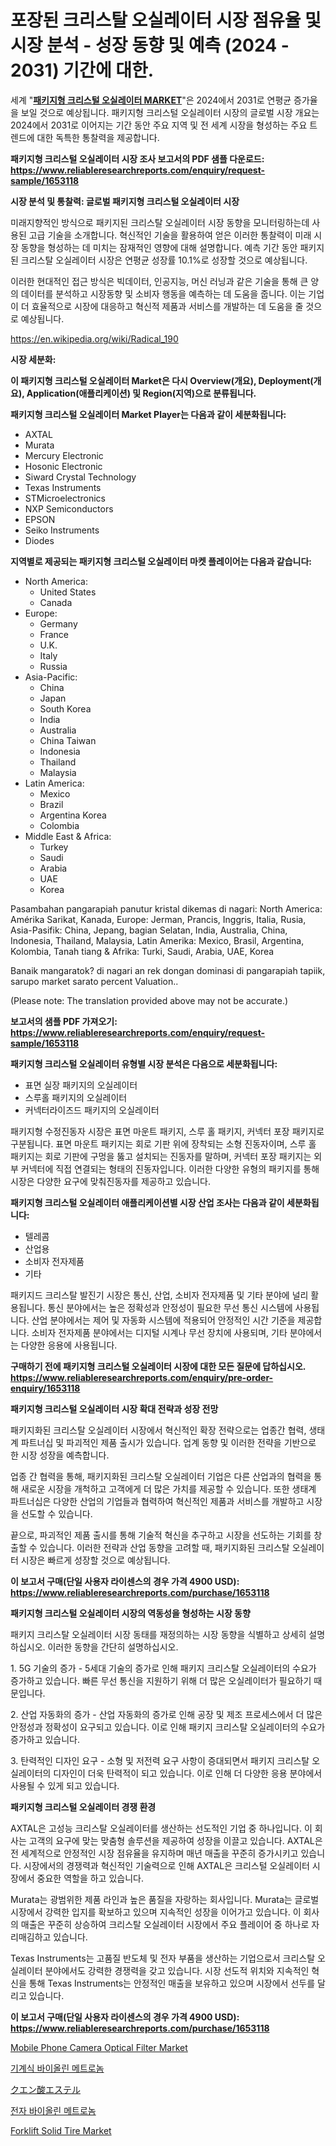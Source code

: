 <p><h1>포장된 크리스탈 오실레이터 시장 점유율 및 시장 분석 - 성장 동향 및 예측 (2024 - 2031) 기간에 대한.</h1></p><p>세계 "<strong><a href="https://www.reliableresearchreports.com/packaged-crystal-oscillators-r1653118">패키지형 크리스털 오실레이터 MARKET</a></strong>"은 2024에서 2031로 연평균 증가율을 보일 것으로 예상됩니다. 패키지형 크리스털 오실레이터 시장의 글로벌 시장 개요는 2024에서 2031로 이어지는 기간 동안 주요 지역 및 전 세계 시장을 형성하는 주요 트렌드에 대한 독특한 통찰력을 제공합니다.</p>
<p><strong>패키지형 크리스털 오실레이터 시장 조사 보고서의 PDF 샘플 다운로드: <a href="https://www.reliableresearchreports.com/enquiry/request-sample/1653118">https://www.reliableresearchreports.com/enquiry/request-sample/1653118</a></strong></p>
<p><strong>시장 분석 및 통찰력: 글로벌 패키지형 크리스털 오실레이터 시장</strong></p>
<p><p>미래지향적인 방식으로 패키지된 크리스탈 오실레이터 시장 동향을 모니터링하는데 사용된 고급 기술을 소개합니다. 혁신적인 기술을 활용하여 얻은 이러한 통찰력이 미래 시장 동향을 형성하는 데 미치는 잠재적인 영향에 대해 설명합니다. 예측 기간 동안 패키지된 크리스탈 오실레이터 시장은 연평균 성장률 10.1%로 성장할 것으로 예상됩니다. </p><p>이러한 현대적인 접근 방식은 빅데이터, 인공지능, 머신 러닝과 같은 기술을 통해 큰 양의 데이터를 분석하고 시장동향 및 소비자 행동을 예측하는 데 도움을 줍니다. 이는 기업이 더 효율적으로 시장에 대응하고 혁신적 제품과 서비스를 개발하는 데 도움을 줄 것으로 예상됩니다.</p></p>
<p><a href="%7CAUTHORITHY_DOMAIN_URL%7C">https://en.wikipedia.org/wiki/Radical_190</a></p>
<p><strong>시장 세분화:</strong></p>
<p><strong>이 패키지형 크리스털 오실레이터 Market은 다시 Overview(개요), Deployment(개요), Application(애플리케이션) 및 Region(지역)으로 분류됩니다.</strong></p>
<p><strong>패키지형 크리스털 오실레이터 Market Player는 다음과 같이 세분화됩니다:</strong></p>
<p><ul><li>AXTAL</li><li>Murata</li><li>Mercury Electronic</li><li>Hosonic Electronic</li><li>Siward Crystal Technology</li><li>Texas Instruments</li><li>STMicroelectronics</li><li>NXP Semiconductors</li><li>EPSON</li><li>Seiko Instruments</li><li>Diodes</li></ul></p>
<p><strong>지역별로 제공되는 패키지형 크리스털 오실레이터 마켓 플레이어는 다음과 같습니다:</strong></p>
<p><ul>
    <li>
        North America:
        <ul>
            <li>United States</li>
            <li>Canada</li>
        </ul>
    </li>
    <li>
        Europe:
        <ul>
            <li>Germany</li>
            <li>France</li>
            <li>U.K.</li>
            <li>Italy</li>
            <li>Russia</li>
        </ul>
    </li>
    <li>
        Asia-Pacific:
        <ul>
            <li>China</li>
            <li>Japan</li>
            <li>South Korea</li>
            <li>India</li>
            <li>Australia</li>
            <li>China Taiwan</li>
            <li>Indonesia</li>
            <li>Thailand</li>
            <li>Malaysia</li>
        </ul>
    </li>
    <li>
        Latin America:
        <ul>
            <li>Mexico</li>
            <li>Brazil</li>
            <li>Argentina Korea</li>
            <li>Colombia</li>
        </ul>
    </li>
    <li>
        Middle East & Africa:
        <ul>
            <li>Turkey</li>
            <li>Saudi</li>
            <li>Arabia</li>
            <li>UAE</li>
            <li>Korea</li>
        </ul>
    </li>
    </ul></p>
<p><p>Pasambahan pangarapiah panutur kristal dikemas di nagari: North America: Amérika Sarikat, Kanada, Europe: Jerman, Prancis, Inggris, Italia, Rusia, Asia-Pasifik: China, Jepang, bagian Selatan, India, Australia, China, Indonesia, Thailand, Malaysia, Latin Amerika: Mexico, Brasil, Argentina, Kolombia, Tanah tiang & Afrika: Turki, Saudi, Arabia, UAE, Korea</p><p>Banaik mangaratok? di nagari an rek dongan dominasi di pangarapiah tapiik, sarupo market sarato percent Valuation..</p><p>(Please note: The translation provided above may not be accurate.)</p></p>
<p><strong>보고서의 샘플 PDF 가져오기: <a href="https://www.reliableresearchreports.com/enquiry/request-sample/1653118">https://www.reliableresearchreports.com/enquiry/request-sample/1653118</a></strong></p>
<p><strong>패키지형 크리스털 오실레이터 유형별 시장 분석은 다음으로 세분화됩니다:</strong></p>
<p><ul><li>표면 실장 패키지의 오실레이터</li><li>스루홀 패키지의 오실레이터</li><li>커넥터라이즈드 패키지의 오실레이터</li></ul></p>
<p><p>패키지형 수정진동자 시장은 표면 마운트 패키지, 스루 홀 패키지, 커넥터 포장 패키지로 구분됩니다. 표면 마운트 패키지는 회로 기판 위에 장착되는 소형 진동자이며, 스루 홀 패키지는 회로 기판에 구멍을 뚫고 설치되는 진동자를 말하며, 커넥터 포장 패키지는 외부 커넥터에 직접 연결되는 형태의 진동자입니다. 이러한 다양한 유형의 패키지를 통해 시장은 다양한 요구에 맞춰진동자를 제공하고 있습니다.</p></p>
<p><strong>패키지형 크리스털 오실레이터 애플리케이션별 시장 산업 조사는 다음과 같이 세분화됩니다:</strong></p>
<p><ul><li>텔레콤</li><li>산업용</li><li>소비자 전자제품</li><li>기타</li></ul></p>
<p><p>패키지드 크리스탈 발진기 시장은 통신, 산업, 소비자 전자제품 및 기타 분야에 널리 활용됩니다. 통신 분야에서는 높은 정확성과 안정성이 필요한 무선 통신 시스템에 사용됩니다. 산업 분야에서는 제어 및 자동화 시스템에 적용되어 안정적인 시간 기준을 제공합니다. 소비자 전자제품 분야에서는 디지털 시계나 무선 장치에 사용되며, 기타 분야에서는 다양한 응용에 사용됩니다.</p></p>
<p><strong>구매하기 전에 패키지형 크리스털 오실레이터 시장에 대한 모든 질문에 답하십시오. <a href="https://www.reliableresearchreports.com/enquiry/pre-order-enquiry/1653118">https://www.reliableresearchreports.com/enquiry/pre-order-enquiry/1653118</a></strong></p>
<p><strong>패키지형 크리스털 오실레이터 시장 확대 전략과 성장 전망</strong></p>
<p><p>패키지화된 크리스탈 오실레이터 시장에서 혁신적인 확장 전략으로는 업종간 협력, 생태계 파트너십 및 파괴적인 제품 출시가 있습니다. 업계 동향 및 이러한 전략을 기반으로 한 시장 성장을 예측합니다. </p><p>업종 간 협력을 통해, 패키지화된 크리스탈 오실레이터 기업은 다른 산업과의 협력을 통해 새로운 시장을 개척하고 고객에게 더 많은 가치를 제공할 수 있습니다. 또한 생태계 파트너십은 다양한 산업의 기업들과 협력하여 혁신적인 제품과 서비스를 개발하고 시장을 선도할 수 있습니다.</p><p>끝으로, 파괴적인 제품 출시를 통해 기술적 혁신을 추구하고 시장을 선도하는 기회를 창출할 수 있습니다. 이러한 전략과 산업 동향을 고려할 때, 패키지화된 크리스탈 오실레이터 시장은 빠르게 성장할 것으로 예상됩니다.</p></p>
<p><strong>이 보고서 구매(단일 사용자 라이센스의 경우 가격 4900 USD): <a href="https://www.reliableresearchreports.com/purchase/1653118">https://www.reliableresearchreports.com/purchase/1653118</a></strong></p>
<p><strong>패키지형 크리스털 오실레이터 시장의 역동성을 형성하는 시장 동향</strong></p>
<p><p>패키지 크리스탈 오실레이터 시장 동태를 재정의하는 시장 동향을 식별하고 상세히 설명하십시오. 이러한 동향을 간단히 설명하십시오. </p><p>1. 5G 기술의 증가 - 5세대 기술의 증가로 인해 패키지 크리스탈 오실레이터의 수요가 증가하고 있습니다. 빠른 무선 통신을 지원하기 위해 더 많은 오실레이터가 필요하기 때문입니다.</p><p>2. 산업 자동화의 증가 - 산업 자동화의 증가로 인해 공장 및 제조 프로세스에서 더 많은 안정성과 정확성이 요구되고 있습니다. 이로 인해 패키지 크리스탈 오실레이터의 수요가 증가하고 있습니다.</p><p>3. 탄력적인 디자인 요구 - 소형 및 저전력 요구 사항이 증대되면서 패키지 크리스탈 오실레이터의 디자인이 더욱 탄력적이 되고 있습니다. 이로 인해 더 다양한 응용 분야에서 사용될 수 있게 되고 있습니다.</p></p>
<p><strong>패키지형 크리스털 오실레이터 경쟁 환경</strong></p>
<p><p>AXTAL은 고성능 크리스탈 오실레이터를 생산하는 선도적인 기업 중 하나입니다. 이 회사는 고객의 요구에 맞는 맞춤형 솔루션을 제공하여 성장을 이끌고 있습니다. AXTAL은 전 세계적으로 안정적인 시장 점유율을 유지하며 매년 매출을 꾸준히 증가시키고 있습니다. 시장에서의 경쟁력과 혁신적인 기술력으로 인해 AXTAL은 크리스털 오실레이터 시장에서 중요한 역할을 하고 있습니다.</p><p>Murata는 광범위한 제품 라인과 높은 품질을 자랑하는 회사입니다. Murata는 글로벌 시장에서 강력한 입지를 확보하고 있으며 지속적인 성장을 이어가고 있습니다. 이 회사의 매출은 꾸준히 상승하여 크리스탈 오실레이터 시장에서 주요 플레이어 중 하나로 자리매김하고 있습니다.</p><p>Texas Instruments는 고품질 반도체 및 전자 부품을 생산하는 기업으로서 크리스탈 오실레이터 분야에서도 강력한 경쟁력을 갖고 있습니다. 시장 선도적 위치와 지속적인 혁신을 통해 Texas Instruments는 안정적인 매출을 보유하고 있으며 시장에서 선두를 달리고 있습니다.</p></p>
<p><strong>이 보고서 구매(단일 사용자 라이센스의 경우 가격 4900 USD): <a href="https://www.reliableresearchreports.com/purchase/1653118">https://www.reliableresearchreports.com/purchase/1653118</a></strong></p>
<p><p><a href="https://www.linkedin.com/pulse/mobile-phone-camera-optical-filter-market-growth-outlook-ojdtf?trackingId=FOPmwSJOSgCjieww9aSwVw%3D%3D">Mobile Phone Camera Optical Filter Market</a></p><p><a href="https://github.com/KellyLyncyh543964/Market-Research-Report-List-3/blob/main/380394791383.md">기계식 바이올린 메트로놈</a></p><p><a href="https://github.com/zjkmgcs938405/Market-Research-Report-List-4/blob/main/156011673422.md">クエン酸エステル</a></p><p><a href="https://github.com/rcabello548/Market-Research-Report-List-3/blob/main/272095691384.md">전자 바이올린 메트로놈</a></p><p><a href="https://www.linkedin.com/pulse/forklift-solid-tire-market-overview-global-trends-future-prospects-8k5dc?trackingId=DsMFywJdTbi4tg5D168OfQ%3D%3D">Forklift Solid Tire Market</a></p></p>